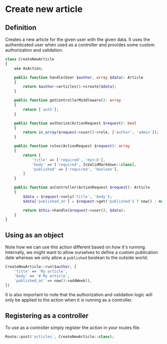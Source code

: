 # Create new article

## Definition

Creates a new article for the given user with the given data. It uses the authenticated user when used as a controller and provides some custom authorization and validation.

```php
class CreateNewArticle
{
    use AsAction;

    public function handle(User $author, array $data): Article
    {
        return $author->articles()->create($data);
    }

    public function getControllerMiddleware(): array
    {
        return ['auth'];
    }

    public function authorize(ActionRequest $request): bool
    {
        return in_array($request->user()->role, ['author', 'admin']);
    }

    public function rules(ActionRequest $request): array
    {
        return [
            'title' => ['required', 'min:8'],
            'body' => ['required', IsValidMarkdown::class],
            'published' => ['required', 'boolean'],
        ]
    }

    public function asController(ActionRequest $request): Article
    {
        $data = $request->only('title', 'body');
        $data['published_at'] = $request->get('published') ? now() : null;

        return $this->handle($request->user(), $data);
    }
}
```

## Using as an object

Note how we can use this action different based on how it's running. Internally, we might want to allow ourselves to define a custom publication date whereas we only allow a `published` boolean to the outside world.

```php
CreateNewArticle::run($author, [
    'title' => 'My article',
    'body' => '# My article',
    'published_at' => now()->addWeek(),
])
```

It is also important to note that the authorization and validation logic will only be applied to the action when it is running as a controller.

## Registering as a controller

To use as a controller simply register the action in your routes file.

```php
Route::post('articles', CreateNewArticle::class);
```

